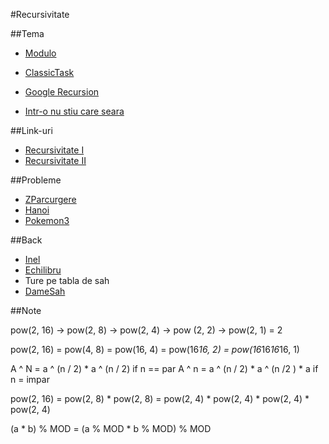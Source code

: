 #Recursivitate

##Tema

- [Modulo](http://www.infoarena.ro/problema/modulo)
- [ClassicTask](http://www.infoarena.ro/problema/classictask)

- [Google Recursion](https://www.google.ro/?gws_rd=cr,ssl&ei=nGX_Vo-bIMbXPOrIg-AO#q=recursion)
- [Intr-o nu stiu care seara](https://www.youtube.com/watch?v=ezSD8F5zQqk)

##Link-uri
- [Recursivitate I](http://algopedia.ro/wiki/index.php/Clasa_a_7-a_lec%C8%9Bia_4_-_8_oct_2015)
- [Recursivitate II](http://algopedia.ro/wiki/index.php/Clasa_a_7-a_lec%C8%9Bia_4_-_8_oct_2015)

##Probleme
- [ZParcurgere](http://www.infoarena.ro/problema/z)
- [Hanoi](http://varena.ro/problema/hanoi)
- [Pokemon3](http://www.infoarena.ro/problema/pokemon3)

##Back
- [Inel](http://www.infoarena.ro/problema/inel)
- [Echilibru](http://www.infoarena.ro/problema/echilibru)
- Ture pe tabla de sah
- [DameSah](http://www.infoarena.ro/problema/damesah)

##Note

pow(2, 16)   -> pow(2, 8) -> pow(2, 4) -> pow (2, 2) -> pow(2, 1) = 2

pow(2, 16) = pow(4, 8) = pow(16, 4) = pow(16*16, 2) = pow(16*16*16*16, 1)


A ^ N = a ^ (n / 2) * a ^ (n / 2) if n == par
A ^ n = a ^ (n / 2) * a ^ (n /2 ) * a if n = impar

pow(2, 16) = pow(2, 8) * pow(2, 8) = pow(2, 4) * pow(2, 4) * pow(2, 4) * pow(2, 4)


(a * b) % MOD = (a % MOD * b % MOD) % MOD

